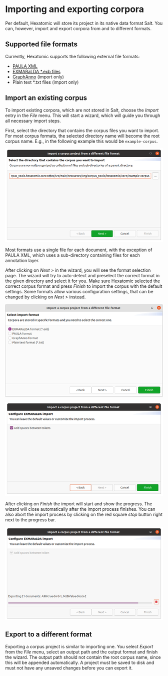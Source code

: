 # Importing and exporting corpora

Per default, Hexatomic will store its project in its native data format Salt.
You can, however, import and export corpora from and to different formats.

## Supported file formats

Currently, Hexatomic supports the following external file formats:

- [PAULA XML](https://github.com/korpling/paula-xml)
- [EXMARaLDA *.exb files](https://exmaralda.org)
- [GraphAnno](https://linktype.iaa.uni-jena.de/?nav=graph-anno) (import only)
- Plain text *.txt files (import only)

## Import an existing corpus

To import existing corpora, which are not stored in Salt, choose the *Import* entry in the *File* menu.
This will start a wizard, which will guide you through all necessary import steps.

First, select the directory that contains the corpus files you want to import.
For most corpus formats, the selected directory name will become the root corpus name.
E.g., in the following example this would be `example-corpus`.

![Import directory selection with the last directory name `example-corpus`](import-select-directory.png)

Most formats use a single file for each document, with the exception of PAULA XML, which uses a sub-directory containing files for each annotation layer.

After clicking on *Next >* in the wizard, you will see the format selection page.
The wizard will try to auto-detect and preselect the correct format in the given directory and select it for you.
Make sure Hexatomic selected the correct corpus format and press *Finish* to import the corpus with the default settings.
Some formats allow various configuration settings, that can be changed by clicking on *Next >* instead.

![Format selection wizard step](import-format-selection.png)

![Format settings wizard step](import-format-settings.png)

After clicking on *Finish* the import will start and show the progress.
The wizard will close automatically after the import process finishes.
You can also abort the import process by clicking on the red square *stop* button right next to the progress bar.

![Import progress and cancel button](import-progress.png)

## Export to a different format

Exporting a corpus project is similar to importing one.
You select *Export* from the *File* menu, select an output path and the output format and finish the wizard.
The output path should not contain the root corpus name, since this will be appended automatically.
A project must be saved to disk and must not have any unsaved changes before you can export it.
